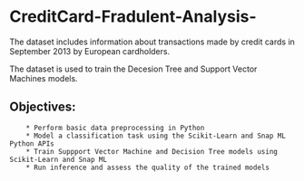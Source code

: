 # CreditCard-Fradulent-Analysis-

The dataset includes information about transactions made by credit cards in September 2013 by European cardholders.

The dataset is used to train the Decesion Tree and Support Vector Machines models. 

## Objectives:
        * Perform basic data preprocessing in Python
        * Model a classification task using the Scikit-Learn and Snap ML Python APIs
        * Train Suppport Vector Machine and Decision Tree models using Scikit-Learn and Snap ML
        * Run inference and assess the quality of the trained models
